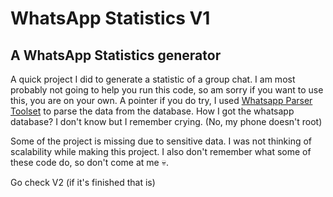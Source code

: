 # WhatsApp Statistics V1
## A WhatsApp Statistics generator

A quick project I did to generate a statistic of a group chat. I am most probably not going to help you run this code, so am sorry if you want to use this, you are on your own. A pointer if you do try, I used [Whatsapp Parser Toolset](https://github.com/B16f00t/whapa) to parse the data from the database. How I got the whatsapp database? I don't know but I remember crying. (No, my phone doesn't root)

Some of the project is missing due to sensitive data. I was not thinking of scalability while making this project. I also don't remember what some of these code do, so don't come at me 💀.

Go check V2 (if it's finished that is)
